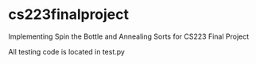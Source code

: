 # cs223finalproject
Implementing Spin the Bottle and Annealing Sorts for CS223 Final Project

All testing code is located in test.py
